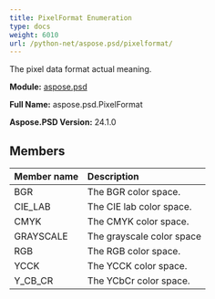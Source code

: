 ```yaml
---
title: PixelFormat Enumeration
type: docs
weight: 6010
url: /python-net/aspose.psd/pixelformat/
---
```


The pixel data format actual meaning.

**Module:** [aspose.psd](/psd/python-net/aspose.psd/)

**Full Name:** aspose.psd.PixelFormat

**Aspose.PSD Version:** 24.1.0

## **Members**
| **Member name** | **Description** |
| :- | :- |
| BGR | The BGR color space. |
| CIE_LAB | The CIE lab color space. |
| CMYK | The CMYK color space. |
| GRAYSCALE | The grayscale color space |
| RGB | The RGB color space. |
| YCCK | The YCCK color space. |
| Y_CB_CR | The YCbCr color space. |
